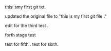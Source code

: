 
thisi smy first git txt.

updated the original file to "this is my first git file ."

edit for the third test .

forth stage test

test for fifth .
test for sixth.

